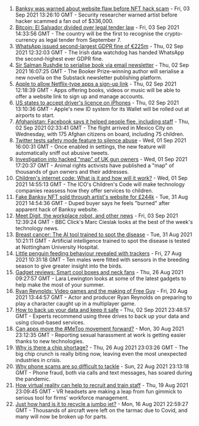 1. [Banksy was warned about website flaw before NFT hack scam](https://www.bbc.co.uk/news/technology-58437753?at_medium=RSS&at_campaign=KARANGA) - Fri, 03 Sep 2021 13:26:10 GMT - Security researcher warned artist before hacker scammed a fan out of $336,000.
2. [Bitcoin: El Salvador divided over legal tender law](https://www.bbc.co.uk/news/technology-58438525?at_medium=RSS&at_campaign=KARANGA) - Fri, 03 Sep 2021 14:33:56 GMT - The country will be the first to recognise the crypto-currency as legal tender from September 7.
3. [WhatsApp issued second-largest GDPR fine of €225m](https://www.bbc.co.uk/news/technology-58422465?at_medium=RSS&at_campaign=KARANGA) - Thu, 02 Sep 2021 12:32:03 GMT - The Irish data watchdog has handed WhatsApp the second-highest ever GDPR fine.
4. [Sir Salman Rushdie to serialise book via email newsletter](https://www.bbc.co.uk/news/technology-58420242?at_medium=RSS&at_campaign=KARANGA) - Thu, 02 Sep 2021 16:07:25 GMT - The Booker Prize-winning author will serialise a new novella on the Substack newsletter publishing platform.
5. [Apple to allow Netflix-type apps a sign-up link](https://www.bbc.co.uk/news/technology-58420234?at_medium=RSS&at_campaign=KARANGA) - Thu, 02 Sep 2021 12:18:39 GMT - Apps offering books, videos or music will be able to offer a website link to sign up and manage accounts.
6. [US states to accept driver's licence on iPhones](https://www.bbc.co.uk/news/technology-58422469?at_medium=RSS&at_campaign=KARANGA) - Thu, 02 Sep 2021 13:10:36 GMT - Apple's new ID system for its Wallet will be rolled out at airports to start.
7. [Afghanistan: Facebook says it helped people flee, including staff](https://www.bbc.co.uk/news/business-58417231?at_medium=RSS&at_campaign=KARANGA) - Thu, 02 Sep 2021 02:33:41 GMT - The flight arrived in Mexico City on Wednesday, with 175 Afghan citizens on board, including 75 children.
8. [Twitter tests safety mode feature to silence abuse](https://www.bbc.co.uk/news/technology-58408781?at_medium=RSS&at_campaign=KARANGA) - Wed, 01 Sep 2021 16:00:31 GMT - Once enabled in settings, the new feature will automatically sniff out abusive tweets.
9. [Investigation into hacked "map" of UK gun owners](https://www.bbc.co.uk/news/technology-58413847?at_medium=RSS&at_campaign=KARANGA) - Wed, 01 Sep 2021 17:20:37 GMT - Animal rights activists have published a "map" of thousands of gun owners and their addresses.
10. [Children's internet code: What is it and how will it work?](https://www.bbc.co.uk/news/technology-58396004?at_medium=RSS&at_campaign=KARANGA) - Wed, 01 Sep 2021 14:55:13 GMT - The ICO's Children's Code will make technology companies reassess how they offer services to children.
11. [Fake Banksy NFT sold through artist's website for £244k](https://www.bbc.co.uk/news/technology-58399338?at_medium=RSS&at_campaign=KARANGA) - Tue, 31 Aug 2021 14:54:36 GMT - Duped buyer says he feels "burned" after apparent hack of Banksy website.
12. [Meet Digit, the workplace robot, and other news](https://www.bbc.co.uk/news/technology-58438225?at_medium=RSS&at_campaign=KARANGA) - Fri, 03 Sep 2021 12:39:24 GMT - BBC Click's Marc Cieslak looks at the best of the week's technology news.
13. [Breast cancer: The AI tool trained to spot the disease](https://www.bbc.co.uk/news/technology-58158657?at_medium=RSS&at_campaign=KARANGA) - Tue, 31 Aug 2021 10:21:11 GMT - Artificial intelligence trained to spot the disease is tested at Nottingham University Hospital.
14. [Little penguin feeding behaviour revealed with trackers](https://www.bbc.co.uk/news/technology-58116149?at_medium=RSS&at_campaign=KARANGA) - Fri, 27 Aug 2021 10:31:18 GMT - Ten males were fitted with sensors in the breeding season to give greater insight into the birds.
15. [Gadget reviews: Smart cool boxes and neck fans](https://www.bbc.co.uk/news/technology-58255398?at_medium=RSS&at_campaign=KARANGA) - Thu, 26 Aug 2021 09:27:57 GMT - Lara Lewington looks at some of the latest gadgets to help make the most of your summer.
16. [Ryan Reynolds: Video games and the making of Free Guy](https://www.bbc.co.uk/news/technology-58245604?at_medium=RSS&at_campaign=KARANGA) - Fri, 20 Aug 2021 13:44:57 GMT - Actor and producer Ryan Reynolds on preparing to play a character caught up in a multiplayer game.
17. [How to back up your data and keep it safe](https://www.bbc.co.uk/news/business-58050387?at_medium=RSS&at_campaign=KARANGA) - Thu, 02 Sep 2021 23:48:57 GMT - Experts recommend using three drives to back up your data and using cloud-based services.
18. [Can apps move the #MeToo movement forward?](https://www.bbc.co.uk/news/business-58260533?at_medium=RSS&at_campaign=KARANGA) - Mon, 30 Aug 2021 23:12:35 GMT - Reporting sexual harassment at work is getting easier thanks to new technologies.
19. [Why is there a chip shortage?](https://www.bbc.co.uk/news/business-58230388?at_medium=RSS&at_campaign=KARANGA) - Thu, 26 Aug 2021 23:03:26 GMT - The big chip crunch is really biting now, leaving even the most unexpected industries in crisis.
20. [Why phone scams are so difficult to tackle](https://www.bbc.co.uk/news/business-58254354?at_medium=RSS&at_campaign=KARANGA) - Sun, 22 Aug 2021 23:13:18 GMT - Phone fraud, both via calls and text messages, has soared during the pandemic.
21. [How virtual reality can help to recruit and train staff](https://www.bbc.co.uk/news/business-57805093?at_medium=RSS&at_campaign=KARANGA) - Thu, 19 Aug 2021 23:09:45 GMT - VR headsets are making a leap from fun gimmick to serious tool for firms' workforce management.
22. [Just how hard is it to recycle a jumbo jet?](https://www.bbc.co.uk/news/business-57983174?at_medium=RSS&at_campaign=KARANGA) - Mon, 16 Aug 2021 22:59:27 GMT - Thousands of aircraft were left on the tarmac due to Covid, and many will now be broken up for parts.
